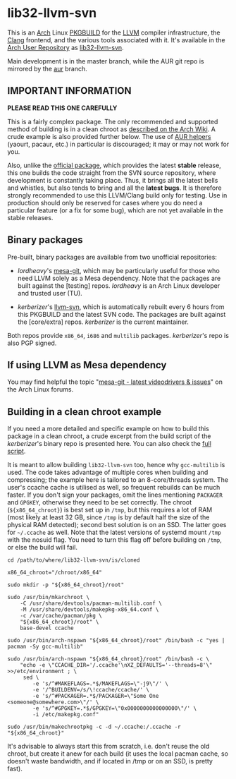 # lib32-llvm-svn

This is an [Arch](https://www.archlinux.org/) Linux [PKGBUILD](https://wiki.archlinux.org/index.php/Creating_packages) for the [LLVM](http://llvm.org/) compiler infrastructure, the [Clang](http://clang.llvm.org/) frontend, and the various tools associated with it. It's available in the [Arch User Repository](https://wiki.archlinux.org/index.php/Arch_User_Repository) as [lib32-llvm-svn](https://aur.archlinux.org/pkgbase/lib32-llvm-svn/).

Main development is in the master branch, while the AUR git repo is mirrored by the [aur](https://github.com/kerberizer/lib32-llvm-svn/tree/aur) branch.

## IMPORTANT INFORMATION

**PLEASE READ THIS ONE CAREFULLY**

This is a fairly complex package. The only recommended and supported method of building is in a clean chroot as [described on the Arch Wiki](https://wiki.archlinux.org/index.php/DeveloperWiki:Building_in_a_Clean_Chroot). A crude example is also provided further below. The use of [AUR helpers](https://wiki.archlinux.org/index.php/AUR_helpers) (yaourt, pacaur, etc.) in particular is discouraged; it may or may not work for you.

Also, unlike the [official package](https://www.archlinux.org/packages/?sort=&repo=Multilib&q=lib32-llvm&maintainer=&flagged=), which provides the latest **stable** release, this one builds the code straight from the SVN source repository, where development is constantly taking place. Thus, it brings all the latest bells and whistles, but also tends to bring and all the **latest bugs**. It is therefore strongly recommended to use this LLVM/Clang build only for testing. Use in production should only be reserved for cases where you do need a particular feature (or a fix for some bug), which are not yet available in the stable releases.

## Binary packages

Pre-built, binary packages are available from two unofficial repositories:

- _lordheavy_'s [mesa-git](https://wiki.archlinux.org/index.php/Unofficial_user_repositories#mesa-git), which may be particularly useful for those who need LLVM solely as a Mesa dependency. Note that the packages are built against the [testing] repos. _lordheavy_ is an Arch Linux developer and trusted user (TU).

- _kerberizer_'s [llvm-svn](https://wiki.archlinux.org/index.php/Unofficial_user_repositories#llvm-svn), which is automatically rebuilt every 6 hours from this PKGBUILD and the latest SVN code. The packages are built against the [core/extra] repos. _kerberizer_ is the current maintainer.

Both repos provide `x86_64`, `i686` and `multilib` packages. _kerberizer_'s repo is also PGP signed.

## If using LLVM as Mesa dependency

You may find helpful the topic "[mesa-git - latest videodrivers & issues](https://bbs.archlinux.org/viewtopic.php?id=212819)" on the Arch Linux forums.

## Building in a clean chroot example

If you need a more detailed and specific example on how to build this package in a clean chroot, a crude excerpt from the build script of the _kerberizer_'s binary repo is presented here. You can also check the [full script](https://github.com/kerberizer/pkg-rebuild-llvm).

It is meant to allow building `lib32-llvm-svn` too, hence why `gcc-multilib` is used. The code takes advantage of multiple cores when building and compressing; the example here is tailored to an 8-core/threads system. The user's ccache cache is utilised as well, so frequent rebuilds can be much faster. If you don't sign your packages, omit the lines mentioning `PACKAGER` and `GPGKEY`, otherwise they need to be set correctly. The chroot (`${x86_64_chroot}`) is best set up in `/tmp`, but this requires a lot of RAM (most likely at least 32 GB, since `/tmp` is by default half the size of the physical RAM detected); second best solution is on an SSD. The latter goes for `~/.ccache` as well. Note that the latest versions of systemd mount `/tmp` with the nosuid flag. You need to turn this flag off before building on `/tmp`, or else the build will fail.

```shell
cd /path/to/where/lib32-llvm-svn/is/cloned

x86_64_chroot="/chroot/x86_64"

sudo mkdir -p "${x86_64_chroot}/root"

sudo /usr/bin/mkarchroot \
    -C /usr/share/devtools/pacman-multilib.conf \
    -M /usr/share/devtools/makepkg-x86_64.conf \
    -c /var/cache/pacman/pkg \
    "${x86_64_chroot}/root" \
    base-devel ccache

sudo /usr/bin/arch-nspawn "${x86_64_chroot}/root" /bin/bash -c "yes | pacman -Sy gcc-multilib"

sudo /usr/bin/arch-nspawn "${x86_64_chroot}/root" /bin/bash -c \
    "echo -e \"CCACHE_DIR='/.ccache'\nXZ_DEFAULTS='--threads=8'\" >>/etc/environment ; \
     sed \
        -e 's/^#MAKEFLAGS=.*$/MAKEFLAGS=\"-j9\"/' \
        -e '/^BUILDENV=/s/\!ccache/ccache/' \
        -e 's/^#PACKAGER=.*$/PACKAGER=\"Some One <someone@somewhere.com>\"/' \
        -e 's/^#GPGKEY=.*$/GPGKEY=\"0x0000000000000000\"/' \
        -i /etc/makepkg.conf"

sudo /usr/bin/makechrootpkg -c -d ~/.ccache:/.ccache -r "${x86_64_chroot}"
```

It's advisable to always start this from scratch, i.e. don't reuse the old chroot, but create it anew for each build (it uses the local pacman cache, so doesn't waste bandwidth, and if located in /tmp or on an SSD, is pretty fast).
